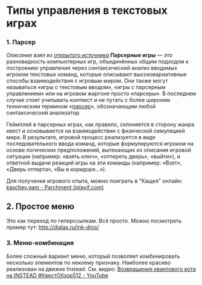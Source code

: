 # Типы управления в текстовых играх
### 1. Парсер
*Описание взял из [открытого источника](https://ifwiki.ru/%D0%9F%D0%B0%D1%80%D1%81%D0%B5%D1%80%D0%BD%D1%8B%D0%B5_%D0%B8%D0%B3%D1%80%D1%8B)*
**Па́рсерные игры** — это разновидность компьютерных игр, объединённых общим подходом к построению управления через синтаксический анализ вводимых игроком текстовых команд, которые описывают высоковариативные способы взаимодействия с игровым миром. Они также могут называться «игры с текстовым вводом», «игры с парсерным управлением» или на игровом жаргоне просто «парсеры». В последнем случае стоит учитывать контекст и не путать с более широким техническим термином «[парсер](https://ifwiki.ru/%D0%9F%D0%B0%D1%80%D1%81%D0%B5%D1%80 "Парсер")», обозначающим любой синтаксический анализатор.

Геймплей в парсерных играх, как правило, склоняется в сторону жанра квест и основывается на взаимодействии с физической симуляцией мира. В результате, игровой процесс реализуется в виде последовательного ввода команд, которые формулируются игроком на основе логических предположений, вытекающих из описания игровой ситуации (например: «взять ключ», «отпереть дверь», «выйти»), и ответной выдачи реакций игры на эти команды (например: «Взят», «Дверь отперта», «Вы в коридоре...»).

Для получения игрового опыта, можно поиграть в "Кащея" онлайн: [kaschey.gam - Parchment (iplayif.com)](https://iplayif.com/?story=http://if.zhuchkovs.com/misc/kaschey.gam)

## 2. Простое меню
Это как переход по гиперссылкам. Всё просто. Можно посмотреть пример тут: http://dialas.ru/ink-dino/

### 3. Меню-комбинация
Более сложный вариант меню, который позволяет комбинировать несколько элементов по некоему признаку. Наиболее красиво реализован на движке Instead. См. видео: [Возвращение квантового кота на INSTEAD #КвестОбзор512 - YouTube](https://www.youtube.com/watch?v=3ff4WMY54Rc)
